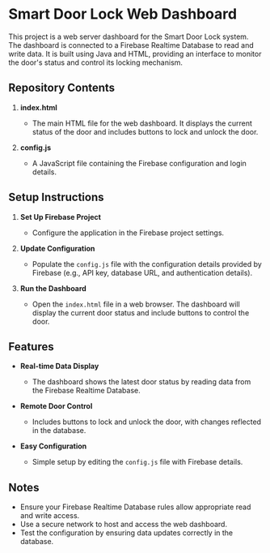 # Smart Door Lock Web Dashboard

This project is a web server dashboard for the Smart Door Lock system. The dashboard is connected to a Firebase Realtime Database to read and write data. It is built using Java and HTML, providing an interface to monitor the door's status and control its locking mechanism.

## Repository Contents

1. **index.html**
   - The main HTML file for the web dashboard. It displays the current status of the door and includes buttons to lock and unlock the door.

2. **config.js**
   - A JavaScript file containing the Firebase configuration and login details.

## Setup Instructions

1. **Set Up Firebase Project**
   - Configure the application in the Firebase project settings.

2. **Update Configuration**
   - Populate the `config.js` file with the configuration details provided by Firebase (e.g., API key, database URL, and authentication details).

3. **Run the Dashboard**
   - Open the `index.html` file in a web browser. The dashboard will display the current door status and include buttons to control the door.

## Features

- **Real-time Data Display**
  - The dashboard shows the latest door status by reading data from the Firebase Realtime Database.

- **Remote Door Control**
  - Includes buttons to lock and unlock the door, with changes reflected in the database.

- **Easy Configuration**
  - Simple setup by editing the `config.js` file with Firebase details.

## Notes

- Ensure your Firebase Realtime Database rules allow appropriate read and write access.
- Use a secure network to host and access the web dashboard.
- Test the configuration by ensuring data updates correctly in the database.
